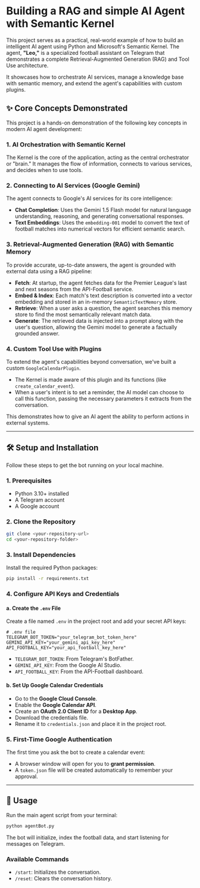 # Building a RAG and simple AI Agent with Semantic Kernel

This project serves as a practical, real-world example of how to build an intelligent AI agent using Python and Microsoft's Semantic Kernel. The agent, **"Leo,"** is a specialized football assistant on Telegram that demonstrates a complete Retrieval-Augmented Generation (RAG) and Tool Use architecture.

It showcases how to orchestrate AI services, manage a knowledge base with semantic memory, and extend the agent's capabilities with custom plugins.

## ✨ Core Concepts Demonstrated

This project is a hands-on demonstration of the following key concepts in modern AI agent development:

### 1. AI Orchestration with Semantic Kernel

The Kernel is the core of the application, acting as the central orchestrator or "brain." It manages the flow of information, connects to various services, and decides when to use tools.

### 2. Connecting to AI Services (Google Gemini)

The agent connects to Google's AI services for its core intelligence:

- **Chat Completion**: Uses the Gemini 1.5 Flash model for natural language understanding, reasoning, and generating conversational responses.
- **Text Embeddings**: Uses the `embedding-001` model to convert the text of football matches into numerical vectors for efficient semantic search.

### 3. Retrieval-Augmented Generation (RAG) with Semantic Memory

To provide accurate, up-to-date answers, the agent is grounded with external data using a RAG pipeline:

- **Fetch**: At startup, the agent fetches data for the Premier League's last and next seasons from the API-Football service.
- **Embed & Index**: Each match's text description is converted into a vector embedding and stored in an in-memory `SemanticTextMemory` store.
- **Retrieve**: When a user asks a question, the agent searches this memory store to find the most semantically relevant match data.
- **Generate**: The retrieved data is injected into a prompt along with the user's question, allowing the Gemini model to generate a factually grounded answer.

### 4. Custom Tool Use with Plugins

To extend the agent's capabilities beyond conversation, we've built a custom `GoogleCalendarPlugin`.

- The Kernel is made aware of this plugin and its functions (like `create_calendar_event`).
- When a user's intent is to set a reminder, the AI model can choose to call this function, passing the necessary parameters it extracts from the conversation.

This demonstrates how to give an AI agent the ability to perform actions in external systems.

---

## 🛠️ Setup and Installation

Follow these steps to get the bot running on your local machine.

### 1. Prerequisites

- Python 3.10+ installed
- A Telegram account
- A Google account

### 2. Clone the Repository

```bash
git clone <your-repository-url>
cd <your-repository-folder>
```


### 3. Install Dependencies

Install the required Python packages:

```bash
pip install -r requirements.txt
```

### 4. Configure API Keys and Credentials

#### a. Create the `.env` File

Create a file named `.env` in the project root and add your secret API keys:

```env
# .env file
TELEGRAM_BOT_TOKEN="your_telegram_bot_token_here"
GEMINI_API_KEY="your_gemini_api_key_here"
API_FOOTBALL_KEY="your_api_football_key_here"
```

- `TELEGRAM_BOT_TOKEN`: From Telegram's BotFather.
- `GEMINI_API_KEY`: From the Google AI Studio.
- `API_FOOTBALL_KEY`: From the API-Football dashboard.

#### b. Set Up Google Calendar Credentials

- Go to the **Google Cloud Console**.
- Enable the **Google Calendar API**.
- Create an **OAuth 2.0 Client ID** for a **Desktop App**.
- Download the credentials file.
- Rename it to `credentials.json` and place it in the project root.

### 5. First-Time Google Authentication

The first time you ask the bot to create a calendar event:

- A browser window will open for you to **grant permission**.
- A `token.json` file will be created automatically to remember your approval.

---

## 🚀 Usage

Run the main agent script from your terminal:

```bash
python agentBot.py
```

The bot will initialize, index the football data, and start listening for messages on Telegram.

### Available Commands

- `/start`: Initializes the conversation.
- `/reset`: Clears the conversation history.
